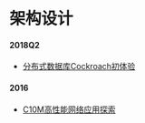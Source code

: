 # 架构设计

#### 2018Q2
- [分布式数据库Cockroach初体验](../2018/Q2/分布式数据库Cockroach初体验.md)

#### 2016
- [C10M高性能网络应用探索](../2016/C10M高性能网络应用探索.md)